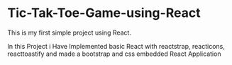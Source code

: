 # Tic-Tak-Toe-Game-using-React
This is my first simple project using React.

In this Project i Have Implemented basic React with reactstrap, reacticons, reacttoastify and made a bootstrap and css embedded React Application
